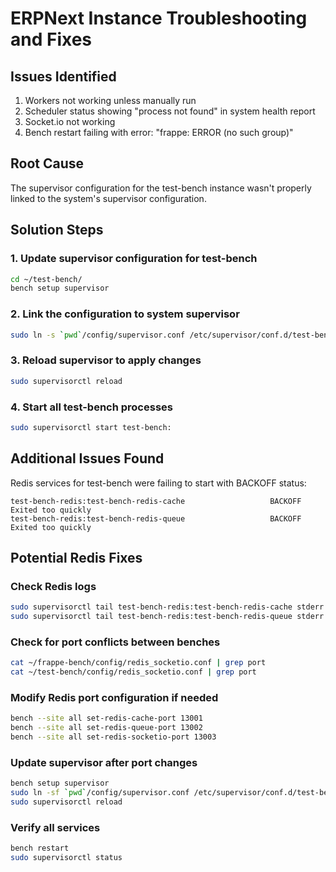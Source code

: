 # ERPNext Instance Troubleshooting and Fixes

## Issues Identified
1. Workers not working unless manually run
2. Scheduler status showing "process not found" in system health report
3. Socket.io not working
4. Bench restart failing with error: "frappe: ERROR (no such group)"

## Root Cause
The supervisor configuration for the test-bench instance wasn't properly linked to the system's supervisor configuration.

## Solution Steps

### 1. Update supervisor configuration for test-bench
```bash
cd ~/test-bench/
bench setup supervisor
```

### 2. Link the configuration to system supervisor
```bash
sudo ln -s `pwd`/config/supervisor.conf /etc/supervisor/conf.d/test-bench.conf
```

### 3. Reload supervisor to apply changes
```bash
sudo supervisorctl reload
```

### 4. Start all test-bench processes
```bash
sudo supervisorctl start test-bench:
```

## Additional Issues Found
Redis services for test-bench were failing to start with BACKOFF status:
```
test-bench-redis:test-bench-redis-cache                   BACKOFF   Exited too quickly
test-bench-redis:test-bench-redis-queue                   BACKOFF   Exited too quickly
```

## Potential Redis Fixes

### Check Redis logs
```bash
sudo supervisorctl tail test-bench-redis:test-bench-redis-cache stderr
sudo supervisorctl tail test-bench-redis:test-bench-redis-queue stderr
```

### Check for port conflicts between benches
```bash
cat ~/frappe-bench/config/redis_socketio.conf | grep port
cat ~/test-bench/config/redis_socketio.conf | grep port
```

### Modify Redis port configuration if needed
```bash
bench --site all set-redis-cache-port 13001
bench --site all set-redis-queue-port 13002
bench --site all set-redis-socketio-port 13003
```

### Update supervisor after port changes
```bash
bench setup supervisor
sudo ln -sf `pwd`/config/supervisor.conf /etc/supervisor/conf.d/test-bench.conf
sudo supervisorctl reload
```

### Verify all services
```bash
bench restart
sudo supervisorctl status
``` 